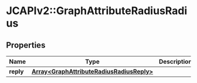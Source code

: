 # JCAPIv2::GraphAttributeRadiusRadius

## Properties
Name | Type | Description | Notes
------------ | ------------- | ------------- | -------------
**reply** | [**Array&lt;GraphAttributeRadiusRadiusReply&gt;**](GraphAttributeRadiusRadiusReply.md) |  | [optional] 

